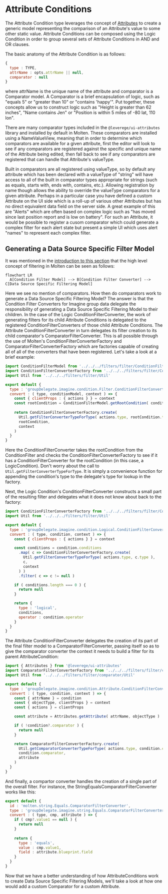 # Attribute Conditions

The Attribute Condition type leverages the concept of [Attributes](../../../concepts/attributes/index.md) to create a generic model representing the comparison of an Attribute's value to some other static value. Attribute Conditions can be composed using the Logic Condition in order to group several sets of Attribute Conditions in AND and OR clauses.

The basic anatomy of the Attribute Condition is as follows:
```javascript
{
  type : TYPE,
  attrName : opts.attrName || null,
  comparator : null
}
```
where attrName is the unique name of the attribute and comparator is a Comparator model. A Comparator is a brief encapsulation of logic, such as "equals 5" or "greater than 10" or "contains 'happy'". Put together, these concepts allow us to construct logic such as "Height is greater than 62 inches", "Name contains Jen" or "Position is within 5 miles of -80 lat, 110 lon".

There are many comparator types included in the `@leverege/ui-attributes` library and installed by default in Molten. These comparators are installed using a NameValueView, meaning that in order to determine which comparators are available for a given attribute, first the editor will look to see if any comparators are registered against the specific and unique name of the Attribute being edited, then fall back to see if any comparators are registered that can handle that Attribute's valueType.

Built in comparators are all registered using valueType, so by default any attribute which has been declared with a valueType of "string" will have access to all of the built in comparator types appropriate for strings (such as equals, starts with, ends with, contains, etc.). Allowing registration by name though allows the ability to override the valueType comparators for a given attribute. Perhaps in a particular case you have defined a custom Attribute on the UI side which is a roll-up of various other Attributes but has no direct equivalent data field on the server side. A great example of this are "Alerts" which are often based on complex logic such as "has moved since last position report and is low on battery". For such an Attribute, it would be possible to register a cusom comparator which could generate a complex filter for each alert state but present a simple UI which uses alert "names" to represent each complex filter.

## Generating a Data Source Specific Filter Model
It was mentioned in the [introduction to this section](./index.md) that the high level concept of filtering in Molten can be seen as follows:

```mermaid
flowchart LR
  A[Condition Filter Model] --> B[Condition Filter Converter] --> C[Data Source Specific Filtering Model]
```

Here we see no mention of comparators. How then do comparators work to generate a Data Source Specific Filtering Model? The answer is that the Condition Filter Converters for Imagine group data delegate the responsibility of generating a Data Source Specific Filtering Model to their children. In the case of the Logic ConditionFilterConverter, the work of generating filters for its child Attribute Conditions is delegated to the registered ConditionFilterConverters of those child Attribute Conditions. The Attribute ConditionFilterConverter in turn delegates its filter creation to its child comparator's ComparatorFilterConverter. This is all possible through the use of Molten's ConditionFilterConverterFactory and ComparatorFilterConverterFactory which are factories capable of creating all of all of the converters that have been registered. Let's take a look at a brief example:

```javascript
import ConditionFilterModel from '../../../filters/filter/ConditionFilterModel'
import ConditionFilterConverterFactory from '../../../filters/filter/ConditionFilterConverterFactory'
import Util from '../../../filters/filter/Util'

export default {
  type : 'groupDelegate.imagine.condition.Filter.ConditionFilterConverter',
  convert : ( type, conditionModel, context ) => {
    const { clientProps : { actions } } = context
    const rootCondition = ConditionFilterModel.getRootCondition( conditionModel )
    
    return ConditionFilterConverterFactory.create(
      Util.getFilterConverterTypeForType( actions.type, rootCondition.type ),
      rootCondition,
      context
    )
  }
}
```
Here the ConditionFilterConverter takes the rootCondition from the ConditionFilter and checks the ConditionFilterConverterFactory to see if it has a ConditionFilterConverter for the rootCondition (in this case, a LogicCondition). Don't worry about the call to `Util.getFilterConverterTypeForType`. It is simply a convenience function for appending the condition's type to the delegate's type for lookup in the factory.

Next, the Logic Condition's ConditionFilterConverter constructs a small part of the resulting filter and delegates what it does not know about back to the factory:

```javascript
import ConditionFilterConverterFactory from '../../../filters/filter/ConditionFilterConverterFactory'
import Util from '../../../filters/filter/Util'

export default {
  type : 'groupDelegate.imagine.condition.Logical.ConditionFilterConverter',
  convert : ( type, condition, context ) => {
    const { clientProps : { actions } } = context

    const conditions = condition.conditions
      .map( c => ConditionFilterConverterFactory.create(
        Util.getFilterConverterTypeForType( actions.type, c.type ),
        c,
        context
      ) )
      .filter( c => c != null )

    if ( conditions.length === 0 ) {
      return null
    }

    return {
      type : 'logical',
      conditions,
      operator : condition.operator
    }
  }
}
```
The Attribute ConditionFilterConverter delegates the creation of its part of the final filter model to a ComparatorFilterConverter, passing itself so as to give the comparator converter the context it needs to build a filter for its parent AttributeCondition:
```javascript
import { Attributes } from '@leverege/ui-attributes'
import ComparatorFilterConverterFactory from '../../../filters/filter/comparator/ComparatorFilterConverterFactory'
import Util from '../../../filters/filter/comparator/Util'

export default {
  type : 'groupDelegate.imagine.condition.Attribute.ConditionFilterConverter',
  convert : ( type, condition, context ) => {
    const { attrName } = condition
    const { objectType, clientProps } = context
    const { actions } = clientProps

    const attribute = Attributes.getAttribute( attrName, objectType )

    if ( !condition?.comparator ) {
      return null
    }

    return ComparatorFilterConverterFactory.create(
      Util.getComparatorConverterTypeForType( actions.type, condition.comparator.type ),
      condition.comparator,
      attribute
    )
  }
}
```
And finally, a compartor converter handles the creation of a single part of the overall filter. For instance, the StringEqualsComparatorFilterConverter works like this:
```javascript
export default {
  id : 'molten.string.Equals.ComparatorFilterConverter',
  type : 'groupDelegate.imagine.string.Equals.ComparatorFilterConverter',
  convert : ( type, cmp, attribute ) => {
    if ( cmp?.value1 == null ) {
      return null
    }
    
    return {
      type : 'equals',
      value : cmp.value1,
      field : attribute.blueprint.field
    }
  }
}
```

Now that we have a better understanding of how AttributeConditions work to create Data Source Specific Filtering Models, we'll take a look at how one would add a custom Comparator for a custom Attribute.